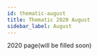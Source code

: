 ```yaml
---
id: thematic-august
title: Thematic 2020 August
sidebar_label: August
---
```


2020 page(will be filled soon)